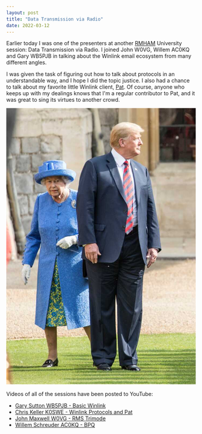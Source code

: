 ```yaml
---
layout: post
title: "Data Transmission via Radio"
date: 2022-03-12
---
```


Earlier today I was one of the presenters at another [RMHAM](https://www.rmham.org/) University
session: Data Transmission via Radio. I joined John W0VG, Willem AC0KQ and Gary WB5PJB in talking
about the Winlink email ecosystem from many different angles.

I was given the task of figuring out how to talk about protocols in an understandable way, and I
hope I did the topic justice. I also had a chance to talk about my favorite little Winlink client,
[Pat](https://getpat.io). Of course, anyone who keeps up with my dealings knows that I'm a regular
contributor to Pat, and it was great to sing its virtues to another crowd.

![Donald Trump standing in front of Queen Elizabeth II](/assets/queen-elizabeth-donald-trump.jpg)

Videos of all of the sessions have been posted to YouTube:

*   [Gary Sutton WB5PJB - Basic Winlink](https://www.youtube.com/watch?v=RDUPjlm1LSs)
*   [Chris Keller K0SWE - Winlink Protocols and Pat](https://www.youtube.com/watch?v=oiqAAfBgPCo)
*   [John Maxwell W0VG - RMS Trimode](https://www.youtube.com/watch?v=iLtap7mNnyU)
*   [Willem Schreuder AC0KQ - BPQ](https://www.youtube.com/watch?v=LCItApXlPPo)
